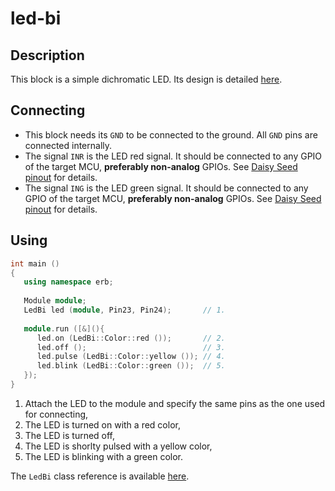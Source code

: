 # led-bi

## Description

This block is a simple dichromatic LED.
Its design is detailed [here](./documentation/design.md).


## Connecting

- This block needs its `GND` to be connected to the ground. All `GND` pins are connected
   internally.
- The signal `INR` is the LED red signal. It should be connected to any GPIO of the
   target MCU, **preferably non-analog** GPIOs. See [Daisy Seed pinout](https://images.squarespace-cdn.com/content/v1/58d03fdc1b10e3bf442567b8/1591827747342-HCXMM2NNR26SP5F4U2CJ/ke17ZwdGBToddI8pDm48kN5PbQBGNYbW-5Hm1pf8hRF7gQa3H78H3Y0txjaiv_0fDoOvxcdMmMKkDsyUqMSsMWxHk725yiiHCCLfrh8O1z4YTzHvnKhyp6Da-NYroOW3ZGjoBKy3azqku80C789l0kLp48N9LluBiCpBrPZntaz462IffsVrAff3VJkwKncM1HZuDnV98dfxM9yHlqFkUQ/DaisyPinoutRev4%404x.png?format=500w) for details.
- The signal `ING` is the LED green signal. It should be connected to any GPIO of the
   target MCU, **preferably non-analog** GPIOs. See [Daisy Seed pinout](https://images.squarespace-cdn.com/content/v1/58d03fdc1b10e3bf442567b8/1591827747342-HCXMM2NNR26SP5F4U2CJ/ke17ZwdGBToddI8pDm48kN5PbQBGNYbW-5Hm1pf8hRF7gQa3H78H3Y0txjaiv_0fDoOvxcdMmMKkDsyUqMSsMWxHk725yiiHCCLfrh8O1z4YTzHvnKhyp6Da-NYroOW3ZGjoBKy3azqku80C789l0kLp48N9LluBiCpBrPZntaz462IffsVrAff3VJkwKncM1HZuDnV98dfxM9yHlqFkUQ/DaisyPinoutRev4%404x.png?format=500w) for details.


## Using

```c++
int main ()
{
   using namespace erb;
   
   Module module;
   LedBi led (module, Pin23, Pin24);       // 1.
   
   module.run ([&](){
      led.on (LedBi::Color::red ());       // 2.
      led.off ();                          // 3.
      led.pulse (LedBi::Color::yellow ()); // 4.
      led.blink (LedBi::Color::green ());  // 5.
   });
}
```

1. Attach the LED to the module and specify the same pins as the one used for connecting,
2. The LED is turned on with a red color,
3. The LED is turned off,
4. The LED is shorlty pulsed with a yellow color,
5. The LED is blinking with a green color.

The `LedBi` class reference is available [here](./documentation/reference.md).
